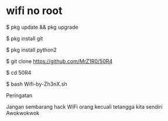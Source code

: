 # wifi no root #

$ pkg update && pkg upgrade

$ pkg install git

$ pkg install python2

$ git clone https://github.com/MrZ1R0/50R4

$ cd 50R4

$ bash Wifi-by-Zh3nX.sh


Peringatan

Jangan sembarang hack WiFi orang 
kecuali tetangga kita sendiri
Awokwokwok 

